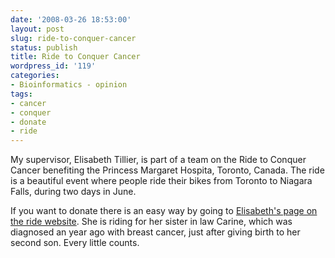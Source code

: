 ```yaml
---
date: '2008-03-26 18:53:00'
layout: post
slug: ride-to-conquer-cancer
status: publish
title: Ride to Conquer Cancer
wordpress_id: '119'
categories:
- Bioinformatics - opinion
tags:
- cancer
- conquer
- donate
- ride
---
```


My supervisor, Elisabeth Tillier, is part of a team on the Ride to Conquer Cancer benefiting the Princess Margaret Hospita, Toronto, Canada. The ride is a beautiful event where people ride their bikes from Toronto to Niagara Falls, during two days in June.

If you want to donate there is an easy way by going to [Elisabeth's page on the ride website](http://www.conquercancer.ca/site/TR/Events/Toronto2008?px=1548939&pg=personal&fr_id=1201&et=E-PMVS5Y4td-3Bf4EqAgug..&s_tafId=96521). She is riding for her sister in law Carine, which was diagnosed an year ago with breast cancer, just after giving birth to her second son. Every little counts.


